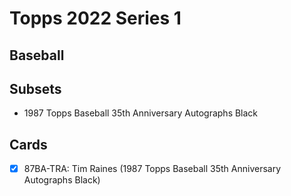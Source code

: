 # Topps 2022 Series 1
## Baseball

## Subsets

- 1987 Topps Baseball 35th Anniversary Autographs Black

## Cards

- [x] 87BA-TRA: Tim Raines (1987 Topps Baseball 35th Anniversary Autographs Black) <br>